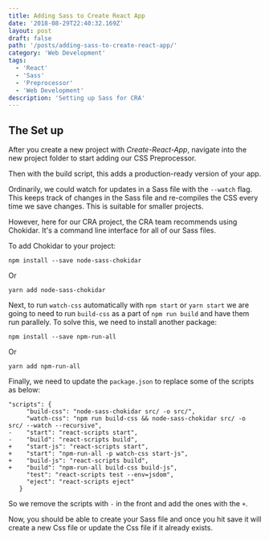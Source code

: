 ```yaml
---
title: Adding Sass to Create React App
date: '2018-08-29T22:40:32.169Z'
layout: post
draft: false
path: '/posts/adding-sass-to-create-react-app/'
category: 'Web Development'
tags:
  - 'React'
  - 'Sass'
  - 'Preprocessor'
  - 'Web Development'
description: 'Setting up Sass for CRA'
---
```


## The Set up

After you create a new project with _Create-React-App_, navigate into the new project folder to start adding our CSS Preprocessor.

Then with the build script, this adds a production-ready version of your app.

Ordinarily, we could watch for updates in a Sass file with the `--watch` flag. This keeps track of changes in the Sass file and re-compiles the CSS every time we save changes. This is suitable for smaller projects.

However, here for our CRA project, the CRA team recommends using Chokidar. It's a command line interface for all of our Sass files.

To add Chokidar to your project:

```
npm install --save node-sass-chokidar
```

Or

```
yarn add node-sass-chokidar
```

Next, to run `watch-css` automatically with `npm start` or `yarn start` we are going to need to run `build-css` as a part of `npm run build` and have them run parallely.
To solve this, we need to install another package:

```
npm install --save npm-run-all
```

Or

```
yarn add npm-run-all
```

Finally, we need to update the `package.json` to replace some of the scripts as below:

```
"scripts": {
     "build-css": "node-sass-chokidar src/ -o src/",
     "watch-css": "npm run build-css && node-sass-chokidar src/ -o src/ --watch --recursive",
-    "start": "react-scripts start",
-    "build": "react-scripts build",
+    "start-js": "react-scripts start",
+    "start": "npm-run-all -p watch-css start-js",
+    "build-js": "react-scripts build",
+    "build": "npm-run-all build-css build-js",
     "test": "react-scripts test --env=jsdom",
     "eject": "react-scripts eject"
   }
```

So we remove the scripts with `-` in the front and add the ones with the `+`.

Now, you should be able to create your Sass file and once you hit save it will create a new Css file or update the Css file if it already exists.
